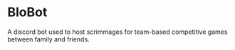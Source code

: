 # BloBot

A discord bot used to host scrimmages for team-based competitive games between family and friends.
